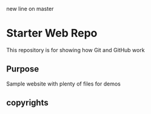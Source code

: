new line on master

# Starter Web Repo

This repository is for showing how Git and GitHub work

## Purpose

Sample website with plenty of files for demos


## copyrights